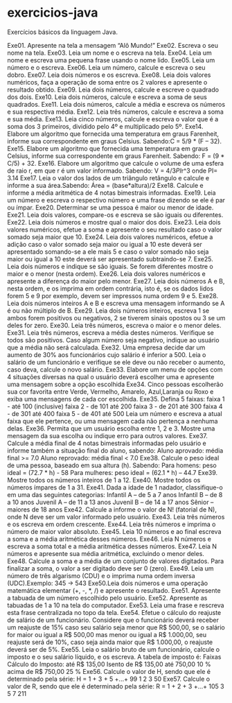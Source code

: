 # exercicios-java
Exercícios básicos da linguagem Java.

Exe01. Apresente na tela a mensagem “Alô Mundo!”
Exe02. Escreva o seu nome na tela.
Exe03. Leia um nome e o escreva na tela.
Exe04. Leia um nome e escreva uma pequena frase usando o nome lido.
Exe05. Leia um número e o escreva.
Exe06. Leia um número, calcule e escreva o seu dobro.
Exe07. Leia dois números e os escreva.
Exe08. Leia dois valores numéricos, faça a operação de soma entre os 2 valores e apresente o resultado obtido.
Exe09. Leia dois números, calcule e escreve o quadrado dos dois.
Exe10. Leia dois números, calcule e escreva a soma de seus quadrados.
Exe11. Leia dois números, calcule a média e escreva os números e sua respectiva média.
Exe12. Leia três números, calcule e escreva a soma e sua média.
Exe13. Leia cinco números, calcule e escreva o valor que é a soma dos 3 primeiros, dividido pelo 4º e multiplicado pelo 5º.
Exe14. Elabore um algoritmo que fornecida uma temperatura em graus Farenheit, informe sua correspondente em graus Celsius. Sabendo:C = 5/9 * (F – 32).
Exe15. Elabore um algoritmo que fornecida uma temperatura em graus Celsius, informe sua correspondente em graus Farenheit. Sabendo: F = (9 * C/5) + 32.
Exe16. Elabore um algoritmo que calcule o volume de uma esfera de raio r, em que r é um valor informado. Sabendo: V = 4/3*PI*r^3 onde PI= 3.14
Exe17. Leia o valor dos lados de um triângulo retângulo e calcule e informe a sua área.Sabendo: Área = (base*altura)/2
Exe18. Calcule e informe a média aritmética de 4 notas bimestrais informadas.
Exe19. Leia um número e escreva o respectivo número e uma frase dizendo se ele é par ou ímpar.
Exe20. Determinar se uma pessoa é maior ou menor de idade.
Exe21. Leia dois valores, compare-os e escreva se são iguais ou diferentes.
Exe22. Leia dois números e mostre qual o maior dos dois.
Exe23. Leia dois valores numéricos, efetue a soma e apresente o seu resultado caso o valor somado seja maior que 10.
Exe24. Leia dois valores numéricos, efetue a adição caso o valor somado seja maior ou igual a 10 este deverá ser apresentado somando-se a ele mais 5 e caso o valor somado não seja maior ou igual a 10 este deverá ser apresentado subtraindo-se 7.
Exe25. Leia dois números e indique se são iguais. Se forem diferentes mostre o maior e o menor (nesta ordem).
Exe26. Leia dois valores numéricos e apresente a diferença do maior pelo menor.
Exe27. Leia dois números A e B, nesta ordem, e os imprima em ordem contrária, isto é, se os dados lidos forem 5 e 9 por exemplo, devem ser impressos numa ordem 9 e 5.
Exe28. Leia dois números inteiros A e B e escreva uma mensagem informando se A é ou não múltiplo de B.
Exe29. Leia dois números inteiros, escreva 1 se ambos forem positivos ou negativos, 2 se tiverem sinais opostos ou 3 se um deles for zero.
Exe30. Leia três números, escreva o maior e o menor deles.
Exe31. Leia três números, escreva a média destes números. Verifique se todos são positivos. Caso algum número seja negativo, indique ao usuário que a média não será calculada.
Exe32. Uma empresa decide dar um aumento de 30% aos funcionários cujo salário é inferior a 500. Leia o salário de um funcionário e verifique se ele deve ou não receber o aumento, caso deva, calcule o novo salário.
Exe33. Elabore um menu de opções com 4 situações diversas na qual o usuário deverá escolher uma e apresente uma mensagem sobre a opção escolhida 
Exe34. Cinco pessoas escolherão sua cor favorita entre Verde, Vermelho, Amarelo, Azul,Laranja ou Roxo e exiba uma mensagens de cada cor escolhida.
Exe35. Defina 5 faixas: 
faixa 1 - até 100 (inclusive) 
faixa 2 - de 101 até 200 
faixa 3 - de 201 até 300 
faixa 4 - de 301 até 400 
faixa 5 - de 401 até 500
Leia um número e escreva a atual faixa que ele pertence, ou uma mensagem cada não pertença a nenhuma delas.
Exe36. Permita que um usuário escolha entre 1, 2 e 3. Mostre uma mensagem da sua escolha ou indique erro para outros valores.
Exe37. Calcule a média final de 4 notas bimestrais informadas pelo usuário e informe também a situação final do aluno, sabendo:
Aluno aprovado:   média final >= 7.0
Aluno reprovado:  média final < 7.0
Exe38. Calcule o peso ideal de uma pessoa, baseado em sua altura (h). Sabendo:
Para homens:       peso ideal = (72.7 * h) - 58
Para mulheres:     peso ideal = (62.1 * h) – 44.7
Exe39. Mostre todos os números inteiros de 1 a 12.
Exe40. Mostre todos os números ímpares de 1 a 31.
Exe41. Dada a idade de 1 nadador, classifique-o em uma das seguintes categorias:
Infantil A – de 5 a 7 anos
Infantil B – de 8 a 10 anos
Juvenil A – de 11 a 13 anos
Juvenil B – de 14 a 17 anos
Sênior – maiores de 18 anos
Exe42.   Calcule a informe o valor de N! (fatorial de N), onde N deve ser um valor informado pelo usuário.
Exe43. Leia três números e os escreva em ordem crescente.
Exe44. Leia três números e imprima o número de maior valor absoluto.
Exe45. Leia 10 números e ao final escreva a soma e a média aritmética desses números.
Exe46. Leia N números e escreva a soma total e a média aritmética desses números.
Exe47. Leia N números e apresente sua média aritmética, excluindo o menor deles.
Exe48.   Calcule a soma e a média de um conjunto de valores digitados. Para finalizar a soma, o valor a ser digitado deve ser 0 (zero).
Exe49.   Leia um número de três algarismo (CDU) e o imprima numa ordem inversa (UDC).Exemplo: 345 -> 543
Exe50.Leia dois números e uma operação matemática elementar (+, -, *, /) e apresente o resultado.
Exe51.   Apresente a tabuada de um número escolhido pelo usuário.
Exe52. Apresente as tabuadas de 1 a 10 na tela do computador.
Exe53. Leia uma frase e rescreva esta frase centralizada no topo da tela.
Exe54. Efetue o cálculo do reajuste de salário de um funcionário. Considere que o funcionário deverá receber um reajuste de 15% caso seu salário seja menor que R$ 500,00, se o salário for maior ou igual a R$ 500,00 mas menor ou igual a R$ 1.000,00, seu reajuste será de 10%, caso seja ainda maior que R$ 1.000,00, o reajuste deverá ser de 5%.
Exe55. Leia o salário bruto de um funcionário, calcule o imposto e o seu salário líquido, e os escreva. A tabela de imposto é:
Faixas Cálculo do Imposto:
até R$ 135,00                             Isento
de  R$ 135,00 até 750,00       10 % 
acima de R$ 750,00                 25 %
Exe56. Calcule o valor de H, sendo que ele é determinado pela série:
H =  1 + 3 + 5 +...+ 99
     1   2   3       50
Exe57.   Calcule o valor de R, sendo que ele é determinado pela série:
R =  1 + 2 + 3 +...+ 105
     3   5   7       211
